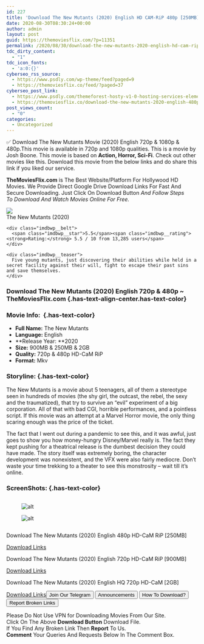 ```yaml
---
id: 227
title: 'Download The New Mutants (2020) English HD CAM-RiP 480p [250MB] || 720p [900MB] || 720p HQ HD-CaM [2GB]'
date: 2020-08-30T08:30:24+00:00
author: admin
layout: post
guid: https://themoviesflix.com/?p=11351
permalink: /2020/08/30/download-the-new-mutants-2020-english-hd-cam-rip-480p-250mb-720p-900mb-720p-hq-hd-cam-2gb-2/
tdc_dirty_content:
  - "1"
tdc_icon_fonts:
  - 'a:0:{}'
cyberseo_rss_source:
  - https://www.psdly.com/wp-theme/feed?paged=9
  - https://themoviesflix.co/feed/?paged=37
cyberseo_post_link:
  - https://www.psdly.com/themeforest-hosty-v1-0-hosting-services-elementor-template-kit-28287202
  - https://themoviesflix.co/download-the-new-mutants-2020-english-480p-720p/
post_views_count:
  - "0"
categories:
  - Uncategorized
---
```

✅ Download The New Mutants&nbsp;Movie&nbsp;(2020) English&nbsp;720p &&nbsp;1080p & 480p.This movie is available in&nbsp;720p&nbsp;and&nbsp;1080p&nbsp;qualities. This is a movie by Josh Boone. This movie is based on&nbsp;**Action, Horror, Sci-Fi**. Check out other movies like this. Download this movie from the below links and do share this link if you liked our service.

**TheMoviesFlix.com**&nbsp;is The Best Website/Platform For Hollywood HD Movies. We Provide Direct Google Drive Download Links For Fast And Secure Downloading. Just Click On Download Button&nbsp;_And Follow Steps To&nbsp;Download And Watch Movies Online For Free._

<div class="imdbwp imdbwp--movie dark">
  <div class="imdbwp__thumb">
    <a class="imdbwp__link" target="_blank" title="The New Mutants" href="https://www.imdb.com/title/tt4682266/" rel="nofollow noopener noreferrer"><img class="imdbwp__img" src="https://m.media-amazon.com/images/M/MV5BZDQ2NTdmNDgtMGIwMS00ODE2LTk5M2EtZGZhYzc4MWRlNTU3XkEyXkFqcGdeQXVyNTc4MjczMTM@._V1_SX300.jpg" /></a>
  </div>
  
  <div class="imdbwp__content">
    <div class="imdbwp__header">
      <span class="imdbwp__title">The New Mutants</span> (2020)
    </div>
    
    <div class="imdbwp__belt">
      <span class="imdbwp__star">5.5</span><span class="imdbwp__rating"><strong>Rating:</strong> 5.5 / 10 from 13,285 users</span>
    </div>
    
    <div class="imdbwp__teaser">
      Five young mutants, just discovering their abilities while held in a secret facility against their will, fight to escape their past sins and save themselves.
    </div>
  </div>
</div>

### Download The New Mutants (2020) English 720p & 480p ~ TheMoviesFlix.com {.has-text-align-center.has-text-color}

### Movie Info:&nbsp; {.has-text-color}

  * **Full Name:**&nbsp;The New Mutants
  * **Language:**&nbsp;English
  * **Release Year:&nbsp;**2020
  * **Size:**&nbsp;900MB & 250MB & 2GB
  * **Quality:**&nbsp;720p & 480p&nbsp;HD-CaM RiP
  * **Format:**&nbsp;Mkv

### Storyline: {.has-text-color}

The New Mutants is a movie about 5 teenagers, all of them a stereotype seen in hundreds of movies (the shy girl, the outcast, the rebel, the sexy and the traumatized), that try to survive an “evil” experiment of a big corporation. All of that with bad CGI, horrible performances, and a pointless script. If this movie was an attempt at a Marvel Horror movie, the only thing scaring enough was the price of the ticket.

The fact that I went out during a pandemic to see this, and it was awful, just goes to show you how money-hungry Disney/Marvel really is. The fact they kept pushing for a theatrical release is the dumbest decision they could have made. The story itself was extremely boring, the character development was nonexistent, and the VFX were also fairly mediocre. Don’t waste your time trekking to a theater to see this monstrosity – wait till it’s online.

### ScreenShots: {.has-text-color}

<div class="wp-block-image">
  <figure class="aligncenter"><img src="https://i.imgur.com/0J8p7qR.jpg" alt /></figure>
</div><figure class="wp-block-image alignwide">

![alt](https://i.imgur.com/85mSM6K.jpg) </figure> <figure class="wp-block-image alignwide">![alt](https://i.imgur.com/cFaRy6r.jpg)</figure> 

<div class="wp-block-image">
  <figure class="aligncenter"><img src="https://i.imgur.com/oF08njF.jpg" alt /></figure>
</div>

<p class="has-text-align-center has-text-color has-medium-font-size">
  Download The New Mutants (2020) English 480p HD-CaM RiP [250MB]
</p>

<span class="mb-center maxbutton-3-center"><span class="maxbutton-3-container mb-container"><a class="maxbutton-3 maxbutton maxbutton-post-button" target="_blank" rel="nofollow noopener noreferrer" href="https://coinquint.com/a7736/"><span class="mb-text">Download Links</span></a></span></span>

<p class="has-text-align-center has-text-color has-medium-font-size">
  Download The New Mutants (2020) English 720p HD-CaM RiP [900MB]
</p>

<span class="mb-center maxbutton-3-center"><span class="maxbutton-3-container mb-container"><a class="maxbutton-3 maxbutton maxbutton-post-button" target="_blank" rel="nofollow noopener noreferrer" href="https://coinquint.com/a7738/"><span class="mb-text">Download Links</span></a></span></span>

<p class="has-text-align-center has-text-color has-medium-font-size">
  Download The New Mutants (2020) English HQ 720p HD-CaM [2GB]
</p>

<span class="mb-center maxbutton-3-center"><span class="maxbutton-3-container mb-container"><a class="maxbutton-3 maxbutton maxbutton-post-button" target="_blank" rel="nofollow noopener noreferrer" href="https://coinquint.com/a7740/"><span class="mb-text">Download Links</span></a></span></span><a href="https://t.me/themoviesflixcom" target="_blank" data-wpel-link="external" rel="nofollow external noopener noreferrer"><button class="button button5">Join Our Telegram</button></a> <a href="https://themoviesflix.co/download-the-new-mutants-2020-english-480p-720p/#" target="_blank" data-wpel-link="external" rel="nofollow external noopener noreferrer"><button class="button button5">Announcements</button></a> <a href="https://themoviesflix.com/how-to-download/" target="_blank" data-wpel-link="external" rel="nofollow external noopener noreferrer"><button class="button button5">How To Download?</button></a> <a href="https://themoviesflix.co/download-the-new-mutants-2020-english-480p-720p/#" target="_blank" data-wpel-link="external" rel="nofollow external noopener noreferrer"><button class="button button5">Report Broken Links</button></a> 

<div class="alert alert-danger">
  Please Do Not Use VPN for Downloading Movies From Our Site.
</div>

<div class="alert alert-success">
  Click On The Above <strong>Download Button</strong> Download File.
</div>

<div class="alert alert-warning">
  If You Find Any Broken Link Then <strong>Report</strong> To Us.
</div>

<div class="alert alert-info">
  <strong>Comment</strong> Your Queries And Requests Below In The Comment Box.
</div>